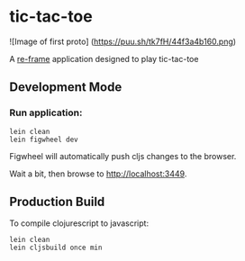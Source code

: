 # tic-tac-toe

![Image of first proto]
(https://puu.sh/tk7fH/44f3a4b160.png)

A [re-frame](https://github.com/Day8/re-frame) application designed to play tic-tac-toe

## Development Mode

### Run application:

```
lein clean
lein figwheel dev
```

Figwheel will automatically push cljs changes to the browser.

Wait a bit, then browse to [http://localhost:3449](http://localhost:3449).

## Production Build


To compile clojurescript to javascript:

```
lein clean
lein cljsbuild once min
```
